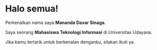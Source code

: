 # Halo semua! 

Perkenalkan nama saya **Mananda Davar Sinaga**.

Saya seorang **Mahasiswa Teknologi Informasi** di Universitas Udayana.


Jika kamu tertarik untuk berkenalan denganku, silakan ikuti ya.
